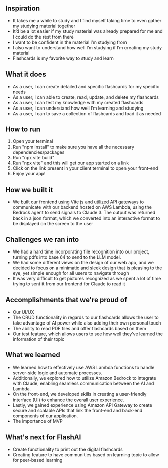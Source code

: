 ## Inspiration
- It takes me a while to study and I find myself taking time to even gather my studying material together
- It’d be a lot easier if my study material was already prepared for me and I could do the rest from there
- I want to be confident in the material I’m studying from
- I also want to understand how well I’m studying if I’m creating my study material
- Flashcards is my favorite way to study and learn

## What it does
- As a user, I can create detailed and specific flashcards for my specific needs
- As a user, I can able to create, read, update, and delete my flashcards
- As a user, I can test my knowledge with my created flashcards
- As a user, I can understand how well I’m learning and studying
- As a user, I can to save a collection of flashcards and load it as needed

## How to run
1. Open your terminal
2. Run "npm install" to make sure you have all the necessary dependencies/packages
3. Run "npx vite build"
4. Run "npx vite" and this will get our app started on a link
5. Click on the link present in your client terminal to open your front-end
6. Enjoy your app!

## How we built it
- We built our frontend using Vite js and utilized API gateways to communicate with our backend hosted on AWS Lambda, using the Bedrock agent to send signals to Claude 3. The output was returned back in a json format, which we converted into an interactive format to be displayed on the screen to the user

## Challenges we ran into
- We had a hard time incorporating file recognition into our project, turning pdfs into base 64 to send to the LLM model.
- We had some different views on the design of our web app, and we decided to focus on a minimatic and sleek design that is pleasing to the eye, yet simple enough for all users to navigate through
- It was very difficult to get pictures recognized as we spent a lot of time trying to sent it from our frontend for Claude to read it

## Accomplishments that we're proud of
- Our UI/UX
- The CRUD functionality in regards to our flashcards allows the user to take advantage of AI power while also adding their own personal touch
- The ability to read PDF files and offer flashcards based on them
- Our test feature, which allows users to see how well they’ve learned the information of their topic

## What we learned
- We learned how to effectively use AWS Lambda functions to handle server-side logic and automate processes. 
- Additionally, we explored how to utilize Amazon Bedrock to integrate with Claude, enabling seamless communication between the AI and Lambda. 
- On the front-end, we developed skills in creating a user-friendly interface (UI) to enhance the overall user experience. 
- Lastly, we gained experience using Amazon API Gateway to create secure and scalable APIs that link the front-end and back-end components of our application.
- The importance of MVP

## What's next for FlashAI
- Create functionality to print out the digital flashcards
- Creating feature to have communities based on learning topic to allow for peer-based learning
